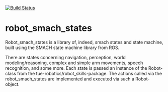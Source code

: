 [![Build Status](https://travis-ci.org/tue-robotics/robot_smach_states.svg?branch=master)](https://travis-ci.org/tue-robotics/robot_smach_states)

robot_smach_states
==================

Robot_smach_states is a library of, indeed, smach states and state machine, built using the SMACH state machine library from ROS.

There are states concerning navigation, perception, world modeling/reasoning, complex and simple arm movements, speech recognition, and some more.
Each state is passed an instance of the Robot-class from the tue-robotics/robot_skills-package.
The actions called via the robot_smach_states are implemented and executed via such a Robot-object. 
